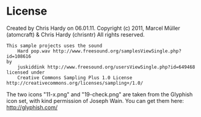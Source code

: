 License
=======

  Created by Chris Hardy on 06.01.11.
  Copyright (c) 2011, Marcel Müller (atomcraft) & Chris Hardy (chrisntr)
  All rights reserved.

	This sample projects uses the sound
		Hard pop.wav http://www.freesound.org/samplesViewSingle.php?id=108616
	by
		juskiddink http://www.freesound.org/usersViewSingle.php?id=649468
	licensed under
		Creative Commons Sampling Plus 1.0 License http://creativecommons.org/licenses/sampling+/1.0/
 
  The two icons "11-x.png" and "19-check.png" are taken from the Glyphish icon set,
  with kind permission of Joseph Wain.
  You can get them here: http://glyphish.com/
 